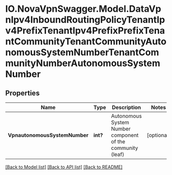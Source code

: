 # IO.NovaVpnSwagger.Model.DataVpnIpv4InboundRoutingPolicyTenantIpv4PrefixTenantIpv4PrefixPrefixTenantCommunityTenantCommunityAutonomousSystemNumberTenantCommunityNumberAutonomousSystemNumber
## Properties

Name | Type | Description | Notes
------------ | ------------- | ------------- | -------------
**VpnautonomousSystemNumber** | **int?** | Autonomous System Number component of the community (leaf) | [optional] 

[[Back to Model list]](../README.md#documentation-for-models) [[Back to API list]](../README.md#documentation-for-api-endpoints) [[Back to README]](../README.md)

